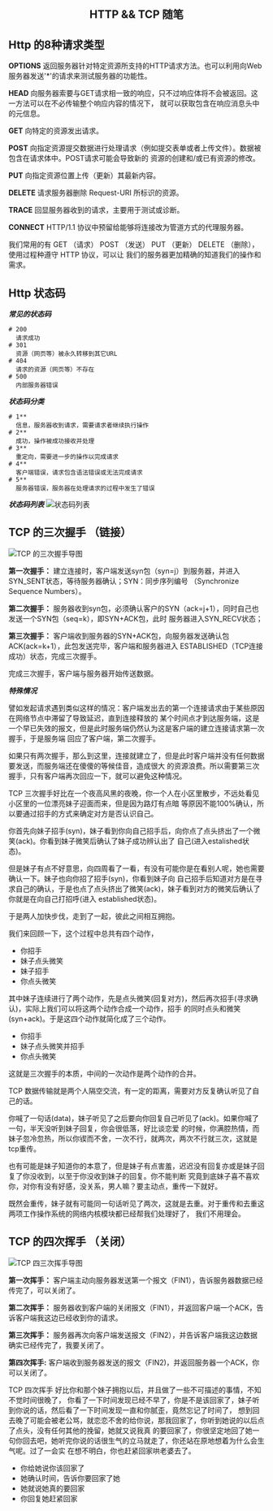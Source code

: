 <h2 align="center">HTTP && TCP 随笔</h2>

## Http 的8种请求类型

**OPTIONS**
返回服务器针对特定资源所支持的HTTP请求方法。也可以利用向Web服务器发送'*'的请求来测试服务器的功能性。

**HEAD**
向服务器索要与GET请求相一致的响应，只不过响应体将不会被返回。这一方法可以在不必传输整个响应内容的情况下，
就可以获取包含在响应消息头中的元信息。

**GET**
向特定的资源发出请求。

**POST**
向指定资源提交数据进行处理请求（例如提交表单或者上传文件）。数据被包含在请求体中。POST请求可能会导致新的
资源的创建和/或已有资源的修改。

**PUT**
向指定资源位置上传（更新）其最新内容。

**DELETE**
请求服务器删除 Request-URI 所标识的资源。

**TRACE**
回显服务器收到的请求，主要用于测试或诊断。

**CONNECT**
HTTP/1.1 协议中预留给能够将连接改为管道方式的代理服务器。

我们常用的有 GET （请求） POST （发送） PUT （更新） DELETE （删除），使用过程种遵守 HTTP 协议，可以让
我们的服务器更加精确的知道我们的操作和需求。

## Http 状态码

***常见的状态码***

```
# 200
  请求成功
# 301 
  资源（网页等）被永久转移到其它URL
# 404 
  请求的资源（网页等）不存在
# 500
  内部服务器错误
```

***状态码分类***

```
# 1**	
  信息，服务器收到请求，需要请求者继续执行操作
# 2**
  成功，操作被成功接收并处理
# 3**
  重定向，需要进一步的操作以完成请求
# 4**
  客户端错误，请求包含语法错误或无法完成请求
# 5**
  服务器错误，服务器在处理请求的过程中发生了错误
```

***状态码列表***
<img src='../../Image/HttpCode.png' alt='状态码列表'/> 

## TCP 的三次握手 （链接）

<img src='../../Image/TCP3.png' alt='TCP 的三次握手导图'/> 

**第一次握手：**
建立连接时，客户端发送syn包（syn=j）到服务器，并进入SYN_SENT状态，等待服务器确认；SYN：同步序列编号
（Synchronize Sequence Numbers）。

**第二次握手：**
服务器收到syn包，必须确认客户的SYN（ack=j+1），同时自己也发送一个SYN包（seq=k），即SYN+ACK包，此时
服务器进入SYN_RECV状态；

**第三次握手：**
客户端收到服务器的SYN+ACK包，向服务器发送确认包ACK(ack=k+1），此包发送完毕，客户端和服务器进入
ESTABLISHED（TCP连接成功）状态，完成三次握手。

  
完成三次握手，客户端与服务器开始传送数据。

***特殊情况***

譬如发起请求遇到类似这样的情况：客户端发出去的第一个连接请求由于某些原因在网络节点中滞留了导致延迟，直到连接释放的
某个时间点才到达服务端，这是一个早已失效的报文，但是此时服务端仍然认为这是客户端的建立连接请求第一次握手，于是服务端
回应了客户端，第二次握手。

如果只有两次握手，那么到这里，连接就建立了，但是此时客户端并没有任何数据要发送，而服务端还在傻傻的等候佳音，造成很大
的资源浪费。所以需要第三次握手，只有客户端再次回应一下，就可以避免这种情况。


TCP 三次握手好比在一个夜高风黑的夜晚，你一个人在小区里散步，不远处看见小区里的一位漂亮妹子迎面而来，但是因为路灯有点暗
等原因不能100%确认，所以要通过招手的方式来确定对方是否认识自己。

你首先向妹子招手(syn)，妹子看到你向自己招手后，向你点了点头挤出了一个微笑(ack)。你看到妹子微笑后确认了妹子成功辨认出了
自己(进入estalished状态)。

但是妹子有点不好意思，向四周看了一看，有没有可能你是在看别人呢，她也需要确认一下。妹子也向你招了招手(syn)，你看到妹子向
自己招手后知道对方是在寻求自己的确认，于是也点了点头挤出了微笑(ack)，妹子看到对方的微笑后确认了你就是在向自己打招呼(进入
established状态)。

于是两人加快步伐，走到了一起，彼此之间相互拥抱。

我们来回顾一下，这个过程中总共有四个动作，

- 你招手
- 妹子点头微笑
- 妹子招手
- 你点头微笑

其中妹子连续进行了两个动作，先是点头微笑(回复对方)，然后再次招手(寻求确认)，实际上我们可以将这两个动作合成一个动作，招手
的同时点头和微笑(syn+ack)。于是这四个动作就简化成了三个动作。

- 你招手
- 妹子点头微笑并招手
- 你点头微笑

这就是三次握手的本质，中间的一次动作是两个动作的合并。

TCP 数据传输就是两个人隔空交流，有一定的距离，需要对方反复确认听见了自己的话。

你喊了一句话(data)，妹子听见了之后要向你回复自己听见了(ack)。如果你喊了一句，半天没听到妹子回复，你会很低落，好比谈恋爱
的时候，你满腔热情，而妹子忽冷忽热，所以你锲而不舍，一次不行，就两次，两次不行就三次，这就是tcp重传。

也有可能是妹子知道你的本意了，但是妹子有点害羞，迟迟没有回复亦或是妹子回复了你没收到，以至于你没收到妹子的回复。你不能判断
究竟到底妹子喜不喜欢你，对你有没有好感，没关系，男人嘛？要主动点，重传一下就好。


既然会重传，妹子就有可能同一句话听见了两次，这就是去重。对于重传和去重这两项工作操作系统的网络内核模块都已经帮我们处理好了，
我们不用理会。


## TCP 的四次挥手 （关闭）

<img src='../../Image/TCP4.png' alt='TCP 四三次挥手导图'/> 


**第一次挥手：**
客户端主动向服务器发送第一个报文（FIN1），告诉服务器数据已经传完了，可以关闭了。

**第二次挥手：**
服务器收到客户端的关闭报文（FIN1），并返回客户端一个ACK，告诉客户端我这边已经收到你的请求。

**第三次挥手：**
服务器再次向客户端发送报文（FIN2），并告诉客户端我这边数据确实已经传完了，我要关闭了。

**第四次挥手:**
客户端收到服务器发送的报文（FIN2)，并返回服务器一个ACK，你可以关闭了。


TCP 四次挥手 好比你和那个妹子拥抱以后，并且做了一些不可描述的事情，不知不觉时间很晚了，
你看了一下时间发现已经不早了，你是不是该回家了，妹子听到你说的话，然后看了一下时间发现一直和你腻歪，竟然忘记了时间了，
想到回去晚了可能会被老公骂，就恋恋不舍的给你说，那我回家了，你听到她说的以后点了点头，没有任何其他的挽留，她就又说我真
的要回家了，你很坚定地回了她一句你回去吧，她听完你说的话很生气的立马就走了，你还站在原地想着为什么会生气呢。过了一会实
在想不明白，你也赶紧回家哄老婆去了。


- 你给她说你该回家了
- 她确认时间，告诉你要回家了她
- 她就说她真的要回家
- 你回复她赶紧回家
